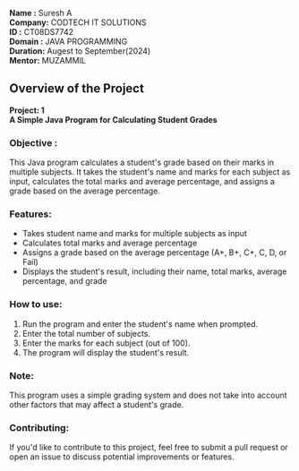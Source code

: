 **Name   :** Suresh A <br>
**Company:** CODTECH IT SOLUTIONS<br>
**ID     :** CT08DS7742<br>
**Domain :** JAVA PROGRAMMING<br>
**Duration:** Augest to September(2024) <br>
**Mentor:** MUZAMMIL

## Overview of the Project 
**Project: 1**<br>
**A Simple Java Program for Calculating Student Grades** <br>
### Objective :
This Java program calculates a student's grade based on their marks in multiple subjects. It takes the student's name and marks for each subject as input, calculates the total marks and average percentage, and assigns a grade based on the average percentage.

### Features:

- Takes student name and marks for multiple subjects as input
- Calculates total marks and average percentage
- Assigns a grade based on the average percentage (A+, B+, C+, C, D, or Fail)
- Displays the student's result, including their name, total marks, average percentage, and grade

### How to use: <br>

1. Run the program and enter the student's name when prompted.
2. Enter the total number of subjects.
3. Enter the marks for each subject (out of 100).
4. The program will display the student's result.

### Note:<br> 
This program uses a simple grading system and does not take into account other factors that may affect a student's grade.

### Contributing:

If you'd like to contribute to this project, feel free to submit a pull request or open an issue to discuss potential improvements or features.


